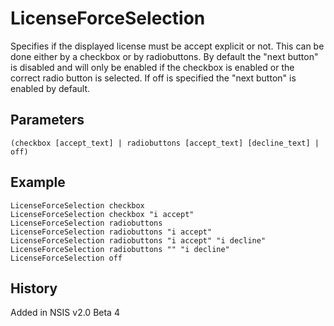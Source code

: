 # LicenseForceSelection

Specifies if the displayed license must be accept explicit or not. This can be done either by a checkbox or by radiobuttons. By default the "next button" is disabled and will only be enabled if the checkbox is enabled or the correct radio button is selected. If off is specified the "next button" is enabled by default.

## Parameters

    (checkbox [accept_text] | radiobuttons [accept_text] [decline_text] | off)

## Example

    LicenseForceSelection checkbox
    LicenseForceSelection checkbox "i accept"
    LicenseForceSelection radiobuttons
    LicenseForceSelection radiobuttons "i accept"
    LicenseForceSelection radiobuttons "i accept" "i decline"
    LicenseForceSelection radiobuttons "" "i decline"
    LicenseForceSelection off

## History

Added in NSIS v2.0 Beta 4
